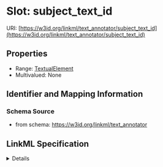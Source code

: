 # Slot: subject_text_id

URI: [https://w3id.org/linkml/text_annotator/subject_text_id](https://w3id.org/linkml/text_annotator/subject_text_id)



<!-- no inheritance hierarchy -->




## Properties

* Range: [TextualElement](TextualElement.md)
* Multivalued: None







## Identifier and Mapping Information







### Schema Source


* from schema: https://w3id.org/linkml/text_annotator




## LinkML Specification

<details>
```yaml
name: subject_text_id
from_schema: https://w3id.org/linkml/text_annotator
rank: 1000
alias: subject_text_id
domain_of:
- HasSpan
range: TextualElement

```
</details>